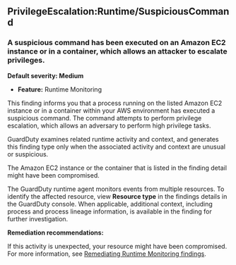 PrivilegeEscalation:Runtime/SuspiciousCommand
---------------------------------------------

### A suspicious command has been executed on an Amazon EC2 instance or in a container, which allows an attacker to escalate privileges.

**Default severity: Medium**

* **Feature:** Runtime Monitoring

This finding informs you that a process running on the listed Amazon EC2 instance or in a container within your AWS environment has executed a suspicious command. The command attempts to perform privilege escalation, which allows an adversary to perform high privilege tasks.

GuardDuty examines related runtime activity and context, and generates this finding type only when the associated activity and context are unusual or suspicious.

The Amazon EC2 instance or the container that is listed in the finding detail might have been compromised.

The GuardDuty runtime agent monitors events from multiple resources. To identify the affected resource, view **Resource type** in the findings details in the GuardDuty console. When applicable, additional context, including process and process lineage information, is available in the finding for further investigation.

**Remediation recommendations:**

If this activity is unexpected, your resource might have been compromised. For more information, see [Remediating Runtime Monitoring findings](https://docs.aws.amazon.com/guardduty/latest/ug/guardduty-remediate-runtime-monitoring.html).